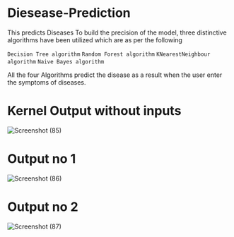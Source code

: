 # Diesease-Prediction
This predicts Diseases
To build the precision of the model, three distinctive algorithms have been utilized which are as per the following

```Decision Tree algorithm```
```Random Forest algorithm```
```KNearestNeighbour algorithm```
```Naive Bayes algorithm```


All the four Algorithms predict the disease as a result when the user enter  the symptoms of diseases.

# Kernel Output without inputs
![Screenshot (85)](https://user-images.githubusercontent.com/77791707/121008788-48299b80-c78b-11eb-9d94-a6ce61a8fa6a.png)

# Output no 1
![Screenshot (86)](https://user-images.githubusercontent.com/77791707/121008827-537cc700-c78b-11eb-8b50-d7d4e2d475ff.png)

# Output no 2
![Screenshot (87)](https://user-images.githubusercontent.com/77791707/121008841-58da1180-c78b-11eb-8083-1456db6923b1.png)

